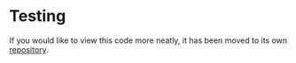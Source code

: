 # Testing

If you would like to view this code more neatly, it has been moved to its own [repository](https://github.com/SowinskiBraeden/schedule-generator).